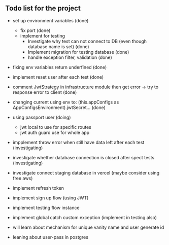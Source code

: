 ## Todo list for the project

- set up environment variables (done)
  - fix port (done)
  - implement for testing
    - Investigate why test can not connect to DB (even though database name is set) (done)
    - Implement migration for testing database (done)
    - handle exception filter, validation (done)
- fixing env variables return underfined (done)
- implement reset user after each test (done)
- comment JwtStrategy in infrastructure module then get error -> try to response error to client (done)
- changing current using env to: (this.appConfigs as AppConfigsEnvironment).jwtSecret... (done)

- using passport user (doing)
  - jwt local to use for specific routes 
  - jwt auth guard use for whole app

- impplement throw error when still have data left after each test (investigating)
- investigate whether database connection is closed after spect tests (investigating)
- investigate connect staging database in vercel (maybe consider using free aws)
- implement refresh token

- implement sign up flow (using JWT)
- implement testing flow instance
- implement global catch custom exception (implement in testing also)

- will learn about mechanism for unique vanity name and user generate id
- leaning about user-pass in postgres